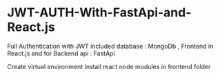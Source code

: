 # JWT-AUTH-With-FastApi-and-React.js
Full Authentication with JWT included database : MongoDb , Frontend in React.js and for Backend api : FastApi 

Create virtual environment 
Install react node modules in frontend folder 
